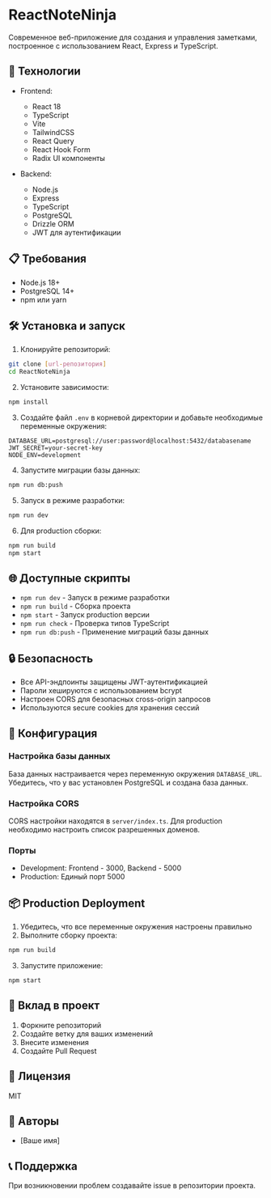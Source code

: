 # ReactNoteNinja

Современное веб-приложение для создания и управления заметками, построенное с использованием React, Express и TypeScript.

## 🚀 Технологии

- Frontend:
  - React 18
  - TypeScript
  - Vite
  - TailwindCSS
  - React Query
  - React Hook Form
  - Radix UI компоненты

- Backend:
  - Node.js
  - Express
  - TypeScript
  - PostgreSQL
  - Drizzle ORM
  - JWT для аутентификации

## 📋 Требования

- Node.js 18+ 
- PostgreSQL 14+
- npm или yarn

## 🛠 Установка и запуск

1. Клонируйте репозиторий:
```bash
git clone [url-репозитория]
cd ReactNoteNinja
```

2. Установите зависимости:
```bash
npm install
```

3. Создайте файл `.env` в корневой директории и добавьте необходимые переменные окружения:
```env
DATABASE_URL=postgresql://user:password@localhost:5432/databasename
JWT_SECRET=your-secret-key
NODE_ENV=development
```

4. Запустите миграции базы данных:
```bash
npm run db:push
```

5. Запуск в режиме разработки:
```bash
npm run dev
```

6. Для production сборки:
```bash
npm run build
npm start
```

## 🌐 Доступные скрипты

- `npm run dev` - Запуск в режиме разработки
- `npm run build` - Сборка проекта
- `npm start` - Запуск production версии
- `npm run check` - Проверка типов TypeScript
- `npm run db:push` - Применение миграций базы данных

## 🔒 Безопасность

- Все API-эндпоинты защищены JWT-аутентификацией
- Пароли хешируются с использованием bcrypt
- Настроен CORS для безопасных cross-origin запросов
- Используются secure cookies для хранения сессий

## 🔧 Конфигурация

### Настройка базы данных
База данных настраивается через переменную окружения `DATABASE_URL`. Убедитесь, что у вас установлен PostgreSQL и создана база данных.

### Настройка CORS
CORS настройки находятся в `server/index.ts`. Для production необходимо настроить список разрешенных доменов.

### Порты
- Development: Frontend - 3000, Backend - 5000
- Production: Единый порт 5000

## 📦 Production Deployment

1. Убедитесь, что все переменные окружения настроены правильно
2. Выполните сборку проекта:
```bash
npm run build
```
3. Запустите приложение:
```bash
npm start
```

## 🤝 Вклад в проект

1. Форкните репозиторий
2. Создайте ветку для ваших изменений
3. Внесите изменения
4. Создайте Pull Request

## 📝 Лицензия

MIT

## 👥 Авторы

- [Ваше имя]

## 📞 Поддержка

При возникновении проблем создавайте issue в репозитории проекта. 